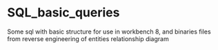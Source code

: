 # SQL_basic_queries
Some sql with basic structure for use in workbench 8, and binaries files from reverse engineering of entities relationship diagram
